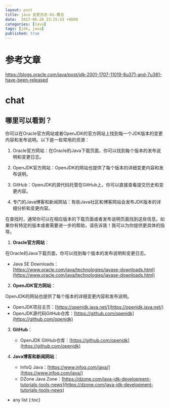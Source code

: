 ```yaml
---
layout: post
title: java 变更日志-01-概览
date:  2017-06-28 23:15:43 +0800
categories: [Java]
tags: [jdk, java]
published: true
---
```



# 参考文章

https://blogs.oracle.com/java/post/jdk-2001-1707-11019-8u371-and-7u381-have-been-released

# chat

## 哪里可以看到？

你可以在Oracle官方网站或者OpenJDK的官方网站上找到每一个JDK版本的变更内容和发布说明。以下是一些常用的资源：

1. Oracle官方网站：在Oracle的Java下载页面，你可以找到每个版本的发布说明和变更日志。

2. OpenJDK官方网站：OpenJDK的网站也提供了每个版本的详细变更内容和发布说明。

3. GitHub：OpenJDK的源代码托管在GitHub上，你可以直接查看提交历史和变更内容。

4. 专门的Java博客和新闻网站：有些Java社区和博客网站会发布JDK版本的详细分析和变更内容。

在查找时，通常你可以在相应版本的下载页面或者发布说明页面找到这些信息。如果你有特定的版本或者需要进一步的帮助，请告诉我！我可以为你提供更具体的指导。

1. **Oracle官方网站**：

在Oracle的Java下载页面，你可以找到每个版本的发布说明和变更日志。

   - Java SE Downloads：[https://www.oracle.com/java/technologies/javase-downloads.html](https://www.oracle.com/java/technologies/javase-downloads.html)

2. **OpenJDK官方网站**：

OpenJDK的网站也提供了每个版本的详细变更内容和发布说明。

   - OpenJDK项目主页：[https://openjdk.java.net/](https://openjdk.java.net/)
   - OpenJDK源代码GitHub仓库：[https://github.com/openjdk](https://github.com/openjdk)

3. **GitHub**：
   - OpenJDK GitHub仓库：[https://github.com/openjdk](https://github.com/openjdk)

4. **Java博客和新闻网站**：
   - InfoQ Java：[https://www.infoq.com/java/](https://www.infoq.com/java/)
   - DZone Java Zone：[https://dzone.com/java-jdk-development-tutorials-tools-news](https://dzone.com/java-jdk-development-tutorials-tools-news)

* any list
{:toc}